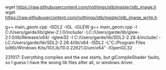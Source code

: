 wget https://raw.githubusercontent.com/nothings/stb/master/stb_image.h
wget https://raw.githubusercontent.com/nothings/stb/master/stb_image_write.h

g++ main_geom.cpp -lSDL2 -lGL -lGLEW
g++ main_geom.cpp -I C:/Users/garde/lib/glew-2.1.0/include/ -LC:/Users/garde/lib/glew-2.1.0/lib/Release/x64/ -lglew32 -I C:/Users/garde/lib/SDL2-2.28.4/include/ -LC:/Users/garde/lib/SDL2-2.28.4/lib/x64 -lSDL2 -L"C:/Program Files (x86)/Windows Kits/10/Lib/10.0.22621.0/um/x64" -lOpenGL32

231017: Everything compiles and the exe starts, but glCompileShader faults, so I guess I have the wrong lib files after all, or windows driver.
